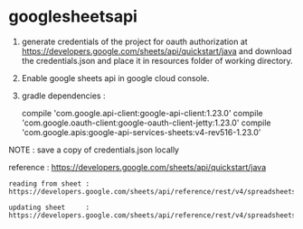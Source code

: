 # googlesheetsapi

1) generate credentials of the project for oauth authorization at 
    https://developers.google.com/sheets/api/quickstart/java
    and download the credentials.json and place it in resources folder of working directory.


2) Enable google sheets api in google cloud console.

3) gradle dependencies : 
    
    compile 'com.google.api-client:google-api-client:1.23.0'
    compile 'com.google.oauth-client:google-oauth-client-jetty:1.23.0'
    compile 'com.google.apis:google-api-services-sheets:v4-rev516-1.23.0'
 

NOTE : save a copy of credentials.json locally 

reference : https://developers.google.com/sheets/api/quickstart/java
    
    reading from sheet : https://developers.google.com/sheets/api/reference/rest/v4/spreadsheets.values/get
    
    updating sheet     : https://developers.google.com/sheets/api/reference/rest/v4/spreadsheets.values/update


